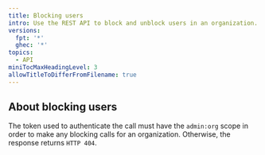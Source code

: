 ```yaml
---
title: Blocking users
intro: Use the REST API to block and unblock users in an organization.
versions:
  fpt: '*'
  ghec: '*'
topics:
  - API
miniTocMaxHeadingLevel: 3
allowTitleToDifferFromFilename: true
---
```


## About blocking users

The token used to authenticate the call must have the `admin:org` scope in order to make any blocking calls for an organization. Otherwise, the response returns `HTTP 404`.
